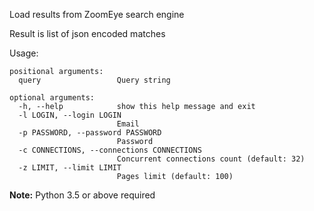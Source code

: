 Load results from ZoomEye search engine

Result is list of json encoded matches

Usage:
```
positional arguments:                                                                                                                                                      
  query                 Query string

optional arguments:
  -h, --help            show this help message and exit
  -l LOGIN, --login LOGIN
                        Email
  -p PASSWORD, --password PASSWORD
                        Password
  -c CONNECTIONS, --connections CONNECTIONS
                        Concurrent connections count (default: 32)
  -z LIMIT, --limit LIMIT
                        Pages limit (default: 100)
```

**Note:** Python 3.5 or above required
